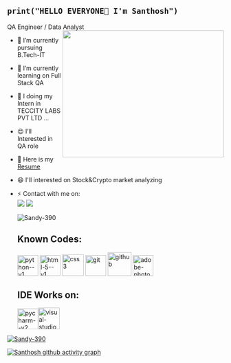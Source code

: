 ## `print("HELLO EVERYONE👋 I'm Santhosh")`

QA Engineer / Data Analyst 
<img align="right" width="375" height="295" src="https://i.pinimg.com/originals/47/f0/34/47f0342cec72b800463bf003eac1257e.gif">


- 🔭 I’m currently pursuing B.Tech-IT
- 🌱 I’m currently learning on Full Stack QA 
- 👯 I doing my Intern in TECCITY LABS PVT LTD ...
- 😍 I’ll Interested in QA role
- 💬 Here is my [Resume](https://www.canva.com/design/DAGPTE3CRF4/T0edeIKY33krR476J5IrrQ/view?utm_content=DAGPTE3CRF4&utm_campaign=designshare&utm_medium=link&utm_source=editor)
- 😄 I'll interested on Stock&Crypto market analyzing 
- ⚡ Contact with me on:
   <br>  [<img src="https://img.shields.io/badge/LinkedIn-0077B5?style=for-the-badge&logo=linkedin&logoColor=white" />](www.linkedin.com/in/santhosh-d-00aab824b) [<img src="https://img.shields.io/badge/Blogger-FF5722?style=for-the-badge&logo=blogger&logoColor=white" />](sandystoriez.blogspot.com)

   <img src="https://komarev.com/ghpvc/?username=Sandy-390&label=Profile%20views&color=0e75b6&style=flat" alt="Sandy-390" /> </p>

  ## Known Codes:

  <img width="48" height="48" src="https://img.icons8.com/color/48/python--v1.png" alt="python--v1"/> <img width="48" height="48" src="https://img.icons8.com/color/48/html-5--v1.png" alt="html-5--v1"/> <img width="50" height="50" src="https://img.icons8.com/stickers/50/css3.png" alt="css3"/> <img width="48" height="48" src="https://img.icons8.com/color/48/git.png" alt="git"/> <img width="55" height="55" src="https://img.icons8.com/clouds/100/github.png" alt="github"/> <img width="48" height="48" src="https://img.icons8.com/color/48/adobe-photoshop--v1.png" alt="adobe-photoshop--v1"/>

  ## IDE Works on:

  <img width="48" height="48" src="https://img.icons8.com/color/48/pycharm--v2.png" alt="pycharm--v2"/><img width="50" height="50" src="https://img.icons8.com/nolan/50/visual-studio.png" alt="visual-studio"/>
  
 <a href="https://github.com/ryo-ma/github-profile-trophy"><img src="https://github-profile-trophy.vercel.app/?username=Sandy-390" alt="Sandy-390" /></a>
  
[![Santhosh github activity graph](https://github-readme-activity-graph.vercel.app/graph?username=Sandy-390&bg_color=000000&color=9e4c98&line=43dbf9&point=ffffff&area=true&hide_border=true)](https://github.com/ashutosh00710/github-readme-activity-graph)
